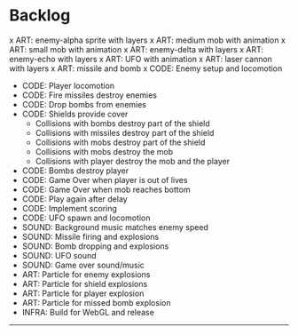 # Backlog

x ART: enemy-alpha sprite with layers
x ART: medium mob with animation
x ART: small mob with animation
x ART: enemy-delta with layers
x ART: enemy-echo with layers
x ART: UFO with animation
x ART: laser cannon with layers
x ART: missile and bomb
x CODE: Enemy setup and locomotion
* CODE: Player locomotion
* CODE: Fire missiles destroy enemies
* CODE: Drop bombs from enemies
* CODE: Shields provide cover
  - Collisions with bombs destroy part of the shield
  - Collisions with missiles destroy part of the shield
  - Collisions with mobs destroy part of the shield
  - Collisions with mobs destroy the mob
  - Collisions with player destroy the mob and the player
* CODE: Bombs destroy player
* CODE: Game Over when player is out of lives
* CODE: Game Over when mob reaches bottom
* CODE: Play again after delay
* CODE: Implement scoring
* CODE: UFO spawn and locomotion
* SOUND: Background music matches enemy speed
* SOUND: Missile firing and explosions
* SOUND: Bomb dropping and explosions
* SOUND: UFO sound
* SOUND: Game over sound/music
* ART: Particle for enemy explosions
* ART: Particle for shield explosions
* ART: Particle for player explosion
* ART: Particle for missed bomb explosion
* INFRA: Build for WebGL and release
---